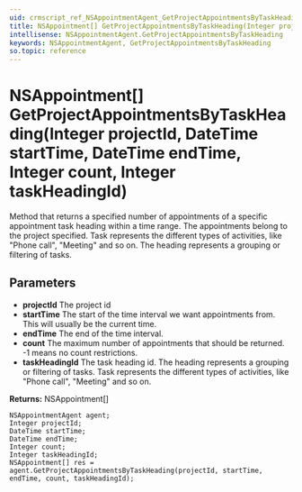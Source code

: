 ```yaml
---
uid: crmscript_ref_NSAppointmentAgent_GetProjectAppointmentsByTaskHeading
title: NSAppointment[] GetProjectAppointmentsByTaskHeading(Integer projectId, DateTime startTime, DateTime endTime, Integer count, Integer taskHeadingId)
intellisense: NSAppointmentAgent.GetProjectAppointmentsByTaskHeading
keywords: NSAppointmentAgent, GetProjectAppointmentsByTaskHeading
so.topic: reference
---
```


# NSAppointment[] GetProjectAppointmentsByTaskHeading(Integer projectId, DateTime startTime, DateTime endTime, Integer count, Integer taskHeadingId)

Method that returns a specified number of appointments of a specific appointment task heading within a time range. The appointments belong to the project specified.  Task represents the different types of activities, like "Phone call", "Meeting" and so on. The heading represents a grouping or filtering of tasks.

## Parameters

* **projectId** The project id
* **startTime** The start of the time interval we want appointments from. This will usually be the current time.
* **endTime** The end of the time interval.
* **count** The maximum number of appointments that should be returned. -1 means no count restrictions.
* **taskHeadingId** The task heading id. The heading represents a grouping or filtering of tasks. Task represents the different types of activities, like "Phone call", "Meeting" and so on.

**Returns:** NSAppointment[]

```crmscript
NSAppointmentAgent agent;
Integer projectId;
DateTime startTime;
DateTime endTime;
Integer count;
Integer taskHeadingId;
NSAppointment[] res = agent.GetProjectAppointmentsByTaskHeading(projectId, startTime, endTime, count, taskHeadingId);
```

